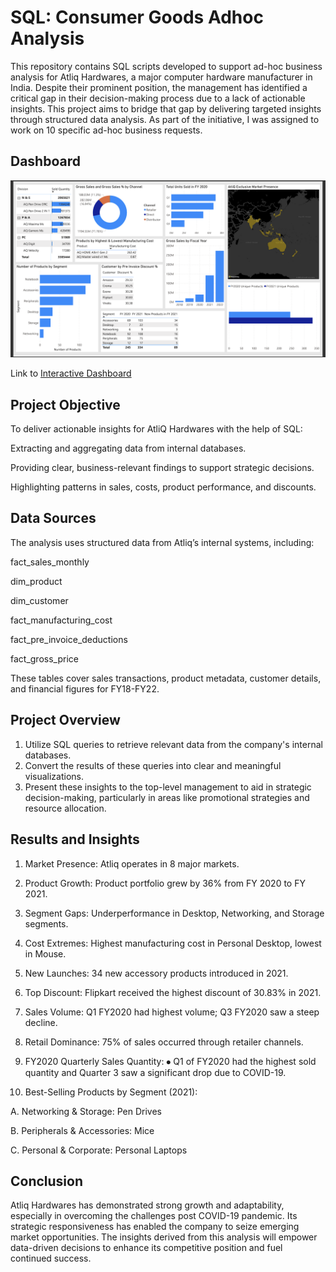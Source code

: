 # SQL: Consumer Goods Adhoc Analysis
This repository contains SQL scripts developed to support ad-hoc business analysis for Atliq Hardwares, a major computer hardware manufacturer in India. Despite their prominent position, the management has identified a critical gap in their decision-making process due to a lack of actionable insights. This project aims to bridge that gap by delivering targeted insights through structured data analysis. As part of the initiative, I was assigned to work on 10 specific ad-hoc business requests.

## Dashboard

<p align="center">
<img src='https://github.com/SatyapriyaDasgupta/SQL-Consumer-Goods-Adhoc-Analysis/blob/f6558dd9d3439a5019395c4f2537e3ed44d5576b/Reports/SQL%20Consumer%20Goods%20Adhoc%20Analysis.png'>
</p>

Link to [Interactive Dashboard](https://app.powerbi.com/reportEmbed?reportId=bf5b2b20-cdec-486b-9f31-add28e2aa748&autoAuth=true&ctid=c6e549b3-5f45-4032-aae9-d4244dc5b2c4)

## Project Objective
To deliver actionable insights for AtliQ Hardwares with the help of SQL:

Extracting and aggregating data from internal databases.

Providing clear, business-relevant findings to support strategic decisions.

Highlighting patterns in sales, costs, product performance, and discounts.

## Data Sources

The analysis uses structured data from Atliq’s internal systems, including:

fact_sales_monthly

dim_product

dim_customer

fact_manufacturing_cost

fact_pre_invoice_deductions

fact_gross_price

These tables cover sales transactions, product metadata, customer details, and financial figures for FY18-FY22.

## Project Overview
1. Utilize SQL queries to retrieve relevant data from the company's internal databases.
2. Convert the results of these queries into clear and meaningful visualizations.
3. Present these insights to the top-level management to aid in strategic decision-making, particularly in areas like promotional strategies and resource allocation.

## Results and Insights
1. Market Presence: Atliq operates in 8 major markets.

2. Product Growth: Product portfolio grew by 36% from FY 2020 to FY 2021.

3. Segment Gaps: Underperformance in Desktop, Networking, and Storage segments.

4. Cost Extremes: Highest manufacturing cost in Personal Desktop, lowest in Mouse.

5. New Launches: 34 new accessory products introduced in 2021.

6. Top Discount: Flipkart received the highest discount of 30.83% in 2021.

7. Sales Volume: Q1 FY2020 had highest volume; Q3 FY2020 saw a steep decline.

8. Retail Dominance: 75% of sales occurred through retailer channels.

9. FY2020 Quarterly Sales Quantity: ⦁	Q1 of FY2020 had the highest sold quantity and Quarter 3 saw a significant drop due to COVID-19.

10. Best-Selling Products by Segment (2021):

  A. Networking & Storage: Pen Drives
 
  B. Peripherals & Accessories: Mice

  C. Personal & Corporate: Personal Laptops



## Conclusion 
Atliq Hardwares has demonstrated strong growth and adaptability, especially in overcoming the challenges post COVID-19 pandemic. Its strategic responsiveness has enabled the company to seize emerging market opportunities. The insights derived from this analysis will empower data-driven decisions to enhance its competitive position and fuel continued success.
